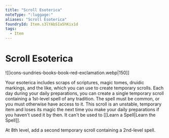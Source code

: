 ```yaml
---
title: "Scroll Esoterica"
noteType: ":luggage:"
aliases: "Scroll Esoterica"
foundryId: Item.s3lYAbSIa5hKix1d
tags:
  - Item
---
```


# Scroll Esoterica
![[icons-sundries-books-book-red-exclamation.webp|150]]

Your esoterica includes scraps of scriptures, magic tomes, druidic markings, and the like, which you can use to create temporary scrolls. Each day during your daily preparations, you can create a single temporary scroll containing a 1st-level spell of any tradition. The spell must be common, or you must otherwise have access to it. This scroll is an unstable, temporary item and loses its magic the next time you make your daily preparations if you haven't used it by then. It can't be used to [[Learn a Spell|Learn the Spell]].

At 8th level, add a second temporary scroll containing a 2nd-level spell.

